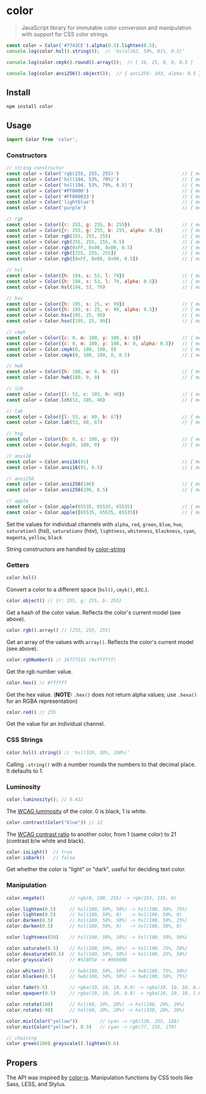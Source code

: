 # color

> JavaScript library for immutable color conversion and manipulation with support for CSS color strings.

```js
const color = Color('#7743CE').alpha(0.5).lighten(0.5);
console.log(color.hsl().string());  // 'hsla(262, 59%, 81%, 0.5)'

console.log(color.cmyk().round().array());  // [ 16, 25, 0, 8, 0.5 ]

console.log(color.ansi256().object());  // { ansi256: 183, alpha: 0.5 }
```

## Install
```shell
npm install color
```

## Usage
```js
import Color from 'color';
```

### Constructors
```js
// string constructor
const color = Color('rgb(255, 255, 255)')                       // { model: 'rgb', color: [ 255, 255, 255 ], valpha: 1 }
const color = Color('hsl(194, 53%, 79%)')                       // { model: 'hsl', color: [ 195, 53, 79 ], valpha: 1 }
const color = Color('hsl(194, 53%, 79%, 0.5)')                  // { model: 'hsl', color: [ 195, 53, 79 ], valpha: 0.5 }
const color = Color('#FF0000')                                  // { model: 'rgb', color: [ 255, 0, 0 ], valpha: 1 }
const color = Color('#FF000033')                                // { model: 'rgb', color: [ 255, 0, 0 ], valpha: 0.2 }
const color = Color('lightblue')                                // { model: 'rgb', color: [ 173, 216, 230 ], valpha: 1 }
const color = Color('purple')                                   // { model: 'rgb', color: [ 128, 0, 128 ], valpha: 1 }

// rgb
const color = Color({r: 255, g: 255, b: 255})                   // { model: 'rgb', color: [ 255, 255, 255 ], valpha: 1 }
const color = Color({r: 255, g: 255, b: 255, alpha: 0.5})       // { model: 'rgb', color: [ 255, 255, 255 ], valpha: 0.5 }
const color = Color.rgb(255, 255, 255)                          // { model: 'rgb', color: [ 255, 255, 255 ], valpha: 1 }
const color = Color.rgb(255, 255, 255, 0.5)                     // { model: 'rgb', color: [ 255, 255, 255 ], valpha: 0.5 }
const color = Color.rgb(0xFF, 0x00, 0x00, 0.5)                  // { model: 'rgb', color: [ 255, 0, 0 ], valpha: 0.5 }
const color = Color.rgb([255, 255, 255])                        // { model: 'rgb', color: [ 255, 255, 255 ], valpha: 1 }
const color = Color.rgb([0xFF, 0x00, 0x00, 0.5])                // { model: 'rgb', color: [ 255, 0, 0 ], valpha: 0.5 }

// hsl
const color = Color({h: 194, s: 53, l: 79})                     // { model: 'hsl', color: [ 195, 53, 79 ], valpha: 1 }
const color = Color({h: 194, s: 53, l: 79, alpha: 0.5})         // { model: 'hsl', color: [ 195, 53, 79 ], valpha: 0.5 }
const color = Color.hsl(194, 53, 79)                            // { model: 'hsl', color: [ 195, 53, 79 ], valpha: 1 }

// hsv
const color = Color({h: 195, s: 25, v: 99})                     // { model: 'hsv', color: [ 195, 25, 99 ], valpha: 1 }
const color = Color({h: 195, s: 25, v: 99, alpha: 0.5})         // { model: 'hsv', color: [ 195, 25, 99 ], valpha: 0.5 }
const color = Color.hsv(195, 25, 99)                            // { model: 'hsv', color: [ 195, 25, 99 ], valpha: 1 }
const color = Color.hsv([195, 25, 99])                          // { model: 'hsv', color: [ 195, 25, 99 ], valpha: 1 }

// cmyk
const color = Color({c: 0, m: 100, y: 100, k: 0})               // { model: 'cmyk', color: [ 0, 100, 100, 0 ], valpha: 1 }
const color = Color({c: 0, m: 100, y: 100, k: 0, alpha: 0.5})   // { model: 'cmyk', color: [ 0, 100, 100, 0 ], valpha: 0.5 }
const color = Color.cmyk(0, 100, 100, 0)                        // { model: 'cmyk', color: [ 0, 100, 100, 0 ], valpha: 1 }
const color = Color.cmyk(0, 100, 100, 0, 0.5)                   // { model: 'cmyk', color: [ 0, 100, 100, 0 ], valpha: 0.5 }

// hwb
const color = Color({h: 180, w: 0, b: 0})                       // { model: 'hwb', color: [ 180, 0, 0 ], valpha: 1 }
const color = Color.hwb(180, 0, 0)                              // { model: 'hwb', color: [ 180, 0, 0 ], valpha: 1 }

// lch
const color = Color({l: 53, c: 105, h: 40})                     // { model: 'lch', color: [ 53, 105, 40 ], valpha: 1 }
const color = Color.lch(53, 105, 40)                            // { model: 'lch', color: [ 53, 105, 40 ], valpha: 1 }

// lab
const color = Color({l: 53, a: 80, b: 67})                      // { model: 'lab', color: [ 53, 80, 67 ], valpha: 1 }
const color = Color.lab(53, 80, 67)                             // { model: 'lab', color: [ 53, 80, 67 ], valpha: 1 }

// hcg
const color = Color({h: 0, c: 100, g: 0})                       // { model: 'hcg', color: [ 0, 100, 0 ], valpha: 1 }
const color = Color.hcg(0, 100, 0)                              // { model: 'hcg', color: [ 0, 100, 0 ], valpha: 1 }

// ansi16
const color = Color.ansi16(91)                                  // { model: 'ansi16', color: [ 91 ], valpha: 1 }
const color = Color.ansi16(91, 0.5)                             // { model: 'ansi16', color: [ 91 ], valpha: 0.5 }

// ansi256
const color = Color.ansi256(196)                                // { model: 'ansi256', color: [ 196 ], valpha: 1 }
const color = Color.ansi256(196, 0.5)                           // { model: 'ansi256', color: [ 196 ], valpha: 0.5 }

// apple
const color = Color.apple(65535, 65535, 65535)                  // { model: 'apple', color: [ 65535, 65535, 65535 ], valpha: 1 }
const color = Color.apple([65535, 65535, 65535])                // { model: 'apple', color: [ 65535, 65535, 65535 ], valpha: 1 }


```

Set the values for individual channels with `alpha`, `red`, `green`, `blue`, `hue`, `saturationl` (hsl), `saturationv` (hsv), `lightness`, `whiteness`, `blackness`, `cyan`, `magenta`, `yellow`, `black`

String constructors are handled by [color-string](https://www.npmjs.com/package/color-string)

### Getters
```js
color.hsl()
```
Convert a color to a different space (`hsl()`, `cmyk()`, etc.).

```js
color.object() // {r: 255, g: 255, b: 255}
```
Get a hash of the color value. Reflects the color's current model (see above).

```js
color.rgb().array() // [255, 255, 255]
```
Get an array of the values with `array()`. Reflects the color's current model (see above).

```js
color.rgbNumber() // 16777215 (0xffffff)
```
Get the rgb number value.

```js
color.hex() // #ffffff
```
Get the hex value. (**NOTE:** `.hex()` does not return alpha values; use `.hexa()` for an RGBA representation)

```js
color.red() // 255
```
Get the value for an individual channel.

### CSS Strings
```js
color.hsl().string() // 'hsl(320, 50%, 100%)'
```

Calling `.string()` with a number rounds the numbers to that decimal place. It defaults to 1.

### Luminosity
```js
color.luminosity(); // 0.412
```
The [WCAG luminosity](http://www.w3.org/TR/WCAG20/#relativeluminancedef) of the color. 0 is black, 1 is white.

```js
color.contrast(Color("blue")) // 12
```
The [WCAG contrast ratio](http://www.w3.org/TR/WCAG20/#contrast-ratiodef) to another color, from 1 (same color) to 21 (contrast b/w white and black).

```js
color.isLight()  // true
color.isDark()   // false
```
Get whether the color is "light" or "dark", useful for deciding text color.

### Manipulation
```js
color.negate()         // rgb(0, 100, 255) -> rgb(255, 155, 0)

color.lighten(0.5)     // hsl(100, 50%, 50%) -> hsl(100, 50%, 75%)
color.lighten(0.5)     // hsl(100, 50%, 0)   -> hsl(100, 50%, 0)
color.darken(0.5)      // hsl(100, 50%, 50%) -> hsl(100, 50%, 25%)
color.darken(0.5)      // hsl(100, 50%, 0)   -> hsl(100, 50%, 0)

color.lightness(50)    // hsl(100, 50%, 10%) -> hsl(100, 50%, 50%)

color.saturate(0.5)    // hsl(100, 50%, 50%) -> hsl(100, 75%, 50%)
color.desaturate(0.5)  // hsl(100, 50%, 50%) -> hsl(100, 25%, 50%)
color.grayscale()      // #5CBF54 -> #969696

color.whiten(0.5)      // hwb(100, 50%, 50%) -> hwb(100, 75%, 50%)
color.blacken(0.5)     // hwb(100, 50%, 50%) -> hwb(100, 50%, 75%)

color.fade(0.5)        // rgba(10, 10, 10, 0.8) -> rgba(10, 10, 10, 0.4)
color.opaquer(0.5)     // rgba(10, 10, 10, 0.8) -> rgba(10, 10, 10, 1.0)

color.rotate(180)      // hsl(60, 20%, 20%) -> hsl(240, 20%, 20%)
color.rotate(-90)      // hsl(60, 20%, 20%) -> hsl(330, 20%, 20%)

color.mix(Color("yellow"))        // cyan -> rgb(128, 255, 128)
color.mix(Color("yellow"), 0.3)   // cyan -> rgb(77, 255, 179)

// chaining
color.green(100).grayscale().lighten(0.6)
```

## Propers
The API was inspired by [color-js](https://github.com/brehaut/color-js). Manipulation functions by CSS tools like Sass, LESS, and Stylus.

